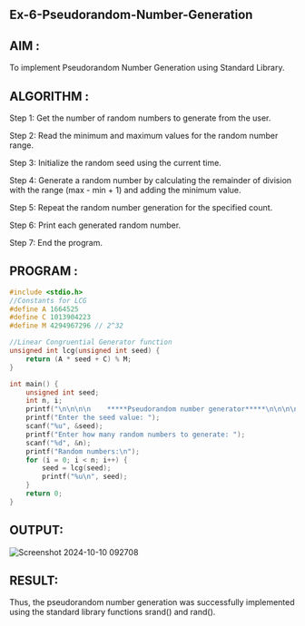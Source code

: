 ## Ex-6-Pseudorandom-Number-Generation
## AIM :
To implement Pseudorandom Number Generation using Standard Library. 

## ALGORITHM :
Step 1:
Get the number of random numbers to generate from the user.

Step 2:
Read the minimum and maximum values for the random number range.

Step 3:
Initialize the random seed using the current time.

Step 4:
Generate a random number by calculating the remainder of division with the range (max - min + 1) and adding the minimum value.

Step 5:
Repeat the random number generation for the specified count.

Step 6:
Print each generated random number.

Step 7:
End the program.
## PROGRAM :
```c
#include <stdio.h>
//Constants for LCG
#define A 1664525
#define C 1013904223
#define M 4294967296 // 2^32

//Linear Congruential Generator function
unsigned int lcg(unsigned int seed) {
    return (A * seed + C) % M;
}

int main() {
    unsigned int seed;
    int n, i;
    printf("\n\n\n\n    *****Pseudorandom number generator*****\n\n\n\n");
    printf("Enter the seed value: ");
    scanf("%u", &seed);
    printf("Enter how many random numbers to generate: ");
    scanf("%d", &n);
    printf("Random numbers:\n");
    for (i = 0; i < n; i++) {
        seed = lcg(seed);
        printf("%u\n", seed);
    }
    return 0;
}
```
##    OUTPUT:

![Screenshot 2024-10-10 092708](https://github.com/user-attachments/assets/50489d2b-50dd-48ce-b269-3107d48197d6)


##    RESULT:
Thus, the pseudorandom number generation was successfully implemented using the standard library functions srand() and rand().

